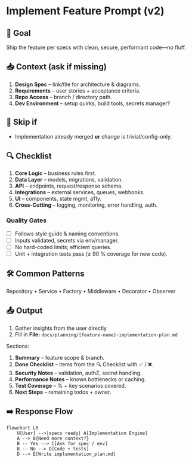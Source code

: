 # Implement Feature Prompt (v2)

## 🎯 Goal
Ship the feature per specs with clean, secure, performant code—no fluff.

## 📥 Context (ask if missing)
1. **Design Spec** – link/file for architecture & diagrams.  
2. **Requirements** – user stories + acceptance criteria.  
3. **Repo Access** – branch / directory path.  
4. **Dev Environment** – setup quirks, build tools, secrets manager?

## 🚦 Skip if
- Implementation already merged **or** change is trivial/config-only.

## 🔍 Checklist
1. **Core Logic** – business rules first.  
2. **Data Layer** – models, migrations, validation.  
3. **API** – endpoints, request/response schema.  
4. **Integrations** – external services, queues, webhooks.  
5. **UI** – components, state mgmt, a11y.  
6. **Cross-Cutting** – logging, monitoring, error handling, auth.  

### Quality Gates
- [ ] Follows style guide & naming conventions.  
- [ ] Inputs validated, secrets via env/manager.  
- [ ] No hard-coded limits; efficient queries.  
- [ ] Unit + integration tests pass (≥ 90 % coverage for new code).  

## 🛠️ Common Patterns
Repository • Service • Factory • Middleware • Decorator • Observer

## 📤 Output
1. Gather insights from the user directly
2. Fill in **File:** `docs/planning/[feature-name]-implementation-plan.md`

Sections:
1. **Summary** – feature scope & branch.  
2. **Done Checklist** – items from the 🔍 Checklist with ✅ / ❌.  
3. **Security Notes** – validation, authZ, secret handling.  
4. **Performance Notes** – known bottlenecks or caching.  
5. **Test Coverage** – % + key scenarios covered.  
6. **Next Steps** – remaining todos + owner.  

## ➡️ Response Flow
```mermaid
flowchart LR
    U[User] -->|specs ready| A[Implementation Engine]
    A --> B{Need more context?}
    B -- Yes --> C[Ask for spec / env]
    B -- No --> D[Code + tests]
    D --> E[Write implementation_plan.md]
